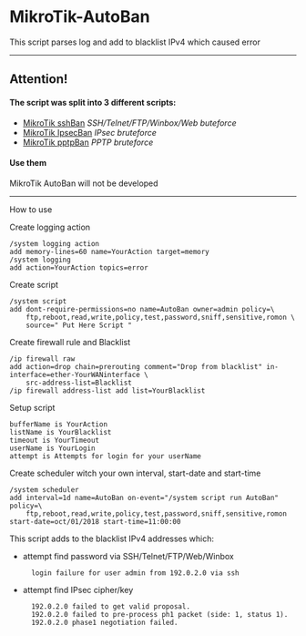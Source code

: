 # MikroTik-AutoBan
This script parses log and add to blacklist IPv4 which caused error

---
## Attention!
#### The script was split into 3 different scripts:
* [MikroTik sshBan](https://github.com/teckerpro/MikroTik-sshBan)   *SSH/Telnet/FTP/Winbox/Web buteforce*
* [MikroTik IpsecBan](https://github.com/teckerpro/MikroTik-IPsecBan)    *IPsec bruteforce*
* [MikroTik pptpBan](https://github.com/teckerpro/MikroTik-pptpBan)    *PPTP bruteforce*
#### Use them
MikroTik AutoBan will not be developed

---
How to use

Create logging action

	/system logging action
	add memory-lines=60 name=YourAction target=memory
	/system logging
	add action=YourAction topics=error

Create script

	/system script
	add dont-require-permissions=no name=AutoBan owner=admin policy=\
		ftp,reboot,read,write,policy,test,password,sniff,sensitive,romon \
		source=" Put Here Script "

Create firewall rule and Blacklist

	/ip firewall raw
	add action=drop chain=prerouting comment="Drop from blacklist" in-interface=ether-YourWANinterface \
		src-address-list=Blacklist
	/ip firewall address-list add list=YourBlacklist

Setup script

	bufferName is YourAction
	listName is YourBlacklist
	timeout is YourTimeout
	userName is YourLogin
	attempt is Attempts for login for your userName

Create scheduler witch your own interval, start-date and start-time

	/system scheduler
	add interval=1d name=AutoBan on-event="/system script run AutoBan" policy=\
		ftp,reboot,read,write,policy,test,password,sniff,sensitive,romon start-date=oct/01/2018 start-time=11:00:00


This script adds to the blacklist IPv4 addresses which:

- attempt find password via SSH/Telnet/FTP/Web/Winbox
		
		login failure for user admin from 192.0.2.0 via ssh

- attempt find IPsec cipher/key

		192.0.2.0 failed to get valid proposal.
		192.0.2.0 failed to pre-process ph1 packet (side: 1, status 1).
		192.0.2.0 phase1 negotiation failed.
